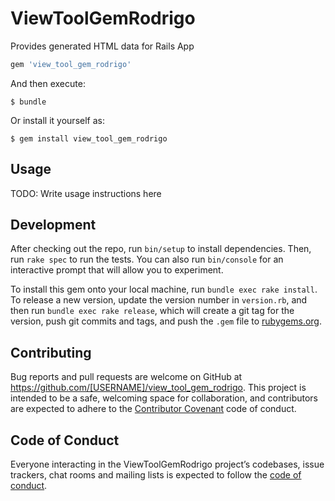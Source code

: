# ViewToolGemRodrigo

Provides generated HTML data for Rails App

```ruby
gem 'view_tool_gem_rodrigo'
```

And then execute:

    $ bundle

Or install it yourself as:

    $ gem install view_tool_gem_rodrigo

## Usage

TODO: Write usage instructions here

## Development

After checking out the repo, run `bin/setup` to install dependencies. Then, run `rake spec` to run the tests. You can also run `bin/console` for an interactive prompt that will allow you to experiment.

To install this gem onto your local machine, run `bundle exec rake install`. To release a new version, update the version number in `version.rb`, and then run `bundle exec rake release`, which will create a git tag for the version, push git commits and tags, and push the `.gem` file to [rubygems.org](https://rubygems.org).

## Contributing

Bug reports and pull requests are welcome on GitHub at https://github.com/[USERNAME]/view_tool_gem_rodrigo. This project is intended to be a safe, welcoming space for collaboration, and contributors are expected to adhere to the [Contributor Covenant](http://contributor-covenant.org) code of conduct.

## Code of Conduct

Everyone interacting in the ViewToolGemRodrigo project’s codebases, issue trackers, chat rooms and mailing lists is expected to follow the [code of conduct](https://github.com/[USERNAME]/view_tool_gem_rodrigo/blob/master/CODE_OF_CONDUCT.md).
